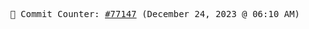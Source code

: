 <p align="center">
    <samp>
        📮 Commit Counter: <a href="https://github.com/Javascript-void0/Javascript-void0/commits/main">#77147</a> (December 24, 2023 @ 06:10 AM)
    </samp>
</p>